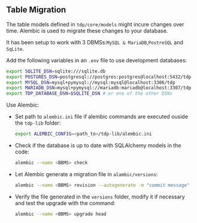 ## Table Migration

The table models defined in `tdp/core/models` might incure changes over time. Alembic is used to migrate these changes to your database.

It has been setup to work with 3 DBMSs:`MySQL & MariaDB`,`PostreSQL` and `SqLite`.

Add the following variables in an `.env` file to use development databases:

```sh
export SQLITE_DSN=sqlite:///sqlite.db
export POSTGRES_DSN=postgresql://postgres:postgres@localhost:5432/tdp
export MYSQL_DSN=mysql+pymysql://mysql:mysql@localhost:3306/tdp
export MARIADB_DSN=mysql+pymysql://mariadb:mariadb@localhost:3307/tdp
export TDP_DATABASE_DSN=$SQLITE_DSN # or one of the other DSNs
```

Use Alembic:

- Set path to `alembic.ini` file if alembic commands are executed ouside the `tdp-lib` folder:

    ```sh
    export ALEMBIC_CONFIG=<path_to>/tdp-lib/alembic.ini
    ```

- Check if the database is up to date with SQLAlchemy models in the code:

    ```sh
    alembic --name <BBMS> check
    ```

- Let Alembic generate a migration file in `alambic/versions`:

    ```sh
    alembic --name <BBMS> revision --autogenerate -m "commit message"
    ```

- Verify the file generated in the `versions` folder, modify it if necessary and test the upgrade with the command:

   ```sh
   alembic --name <BBMS> upgrade head
   ```
